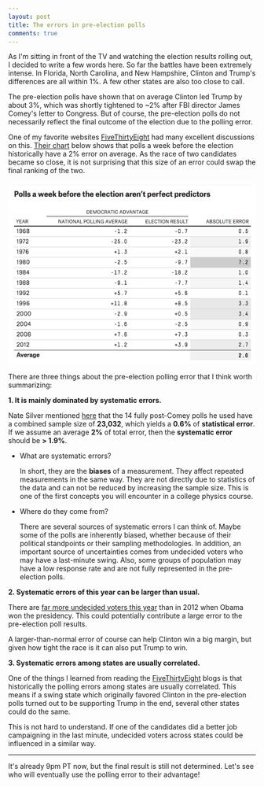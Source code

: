 ```yaml
---
layout: post
title: The errors in pre-election polls
comments: true
---
```


As I'm sitting in front of the TV and watching the election results rolling out, I decided to write a few words here. So far the battles have been extremely intense. In Florida, North Carolina, and New Hampshire, Clinton and Trump's differences are all within 1%. A few other states are also too close to call.

The pre-election polls have shown that on average Clinton led Trump by about 3%, which was shortly tightened to ~2% after FBI director James Comey's letter to Congress. But of course, the pre-election polls do not necessarily reflect the final outcome of the election due to the polling error.

One of my favorite websites [FiveThirtyEight](http://fivethirtyeight.com/) had many excellent discussions on this. [Their chart](http://fivethirtyeight.com/features/trump-is-just-a-normal-polling-error-behind-clinton/) below shows that polls a week before the election historically have a 2% error on average. As the race of two candidates became so close, it is not surprising that this size of an error could swap the final ranking of the two.

![_config.yml](/images/pre-election_poll_errors.png)

There are three things about the pre-election polling error that I think worth summarizing:

**1. It is mainly dominated by systematic errors.**

Nate Silver mentioned [here](http://fivethirtyeight.com/features/election-update-dont-ignore-the-polls-clinton-leads-but-its-a-close-race/) that the 14 fully post-Comey polls he used have a combined sample size of **23,032**, which yields a **0.6%** of **statistical error**. If we assume an average **2%** of total error, then the **systematic error** should be **> 1.9%**.

* What are systematic errors?

  In short, they are the **biases** of a measurement. They affect repeated measurements in the same way. They are not directly due to statistics of the data and can not be reduced by increasing the sample size. This is one of the first concepts you will encounter in a college physics course.

* Where do they come from?

  There are several sources of systematic errors I can think of. Maybe some of the polls are inherently biased, whether because of their political standpoints or their sampling methodologies. In addition, an important source of uncertainties comes from undecided voters who may have a last-minute swing. Also, some groups of population may have a low response rate and are not fully represented in the pre-election polls.

**2. Systematic errors of this year can be larger than usual.**

There are [far more undecided voters this year](http://fivethirtyeight.com/features/election-update-why-clintons-position-is-worse-than-obamas/) than in 2012 when Obama won the presidency. This could potentially contribute a large error to the pre-election poll results.

A larger-than-normal error of course can help Clinton win a big margin, but given how tight the race is it can also put Trump to win.

**3. Systematic errors among states are usually correlated.**

One of the things I learned from reading the [FiveThirtyEight](http://fivethirtyeight.com/) blogs is that historically the polling errors among states are usually correlated. This means if a swing state which originally favored Clinton in the pre-election polls turned out to be supporting Trump in the end, several other states could do the same.

This is not hard to understand. If one of the candidates did a better job campaigning in the last minute, undecided voters across states could be influenced in a similar way.

-----------------------------

It's already 9pm PT now, but the final result is still not determined. Let's see who will eventually use the polling error to their advantage!
